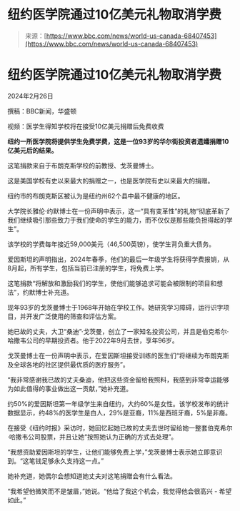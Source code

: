 <!--yml

category: 未分类

date: 2024-05-29 13:23:06

-->

# 纽约医学院通过10亿美元礼物取消学费

> 来源：[https://www.bbc.com/news/world-us-canada-68407453](https://www.bbc.com/news/world-us-canada-68407453)

# 纽约医学院通过10亿美元礼物取消学费

2024年2月26日

撰稿：BBC新闻，华盛顿

视频：医学生得知学校将在接受10亿美元捐赠后免费收费

**纽约一所医学院将提供学生免费学费，这是一位93岁的华尔街投资者遗孀捐赠10亿美元后的结果。**

这笔捐款来自于布朗克斯学校的前教授、戈茨曼博士。

这是美国学校有史以来最大的捐赠之一，也是医学院有史以来最大的捐赠。

纽约市的布朗克斯区被认为是纽约州62个县中最不健康的地区。

大学院长雅伦·约默博士在一份声明中表示，这一“具有变革性”的礼物“彻底革新了我们继续吸引那些致力于我们使命的学生的能力，而不仅仅是那些能负担得起的学生”。

该学校的学费每年接近59,000美元（46,500英镑），使学生背负重大债务。

爱因斯坦的声明指出，2024年春季，他们的最后一年级学生将获得学费报销，从8月起，所有学生，包括当前已注册的学生，将免费上学。

这笔捐款“将解放和激励我们的学生，使他们能够追求可能会被限制的项目和想法”，约默博士补充道。

现年93岁的戈茨曼博士于1968年开始在学校工作。她研究学习障碍，运行识字项目，并开发广泛使用的筛查和评估方案。

她已故的丈夫，大卫“桑迪”·戈茨曼，创立了一家知名投资公司，并且是伯克希尔·哈撒韦公司的早期投资者。他于2022年9月去世，享年96岁。

戈茨曼博士在一份声明中表示，在爱因斯坦接受训练的医生们“将继续为布朗克斯及全球各地的社区提供最优质的医疗服务”。

“我非常感谢我已故的丈夫桑迪，他把这些资金留给我照料，我感到非常幸运能够为如此值得的事业做出这一贡献，”她补充道。

约50%的爱因斯坦第一年级学生来自纽约，大约60%是女性。该学校发布的统计数据显示，约48%的医学生是白人，29%是亚裔，11%是西班牙裔，5%是非裔。

在接受《纽约时报》采访时，她回忆起她已故的丈夫去世时留给她一整套伯克希尔·哈撒韦公司股票，并且让她“按照她认为正确的方式去处理”。

“我想资助爱因斯坦的学生，让他们能够免费上学，”戈茨曼博士表示她立即意识到。“这笔钱足够永久支持这一点。”

她补充道，她偶尔会想知道她丈夫对这笔捐赠会有什么看法。

“我希望他微笑而不是皱眉，”她说。“他给了我这个机会，我觉得他会很高兴 - 希望如此。”
